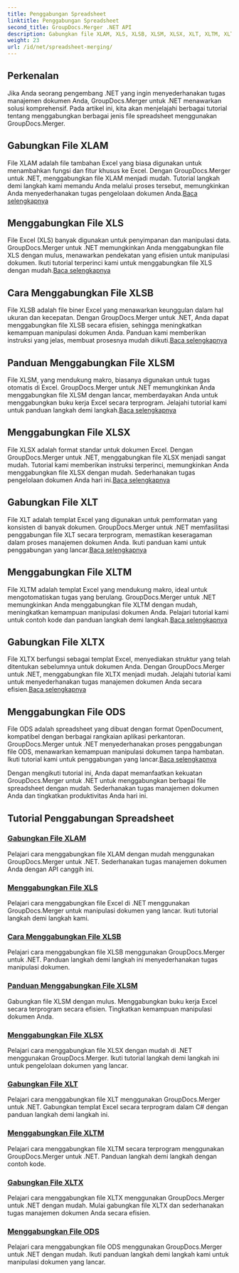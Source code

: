 ```yaml
---
title: Penggabungan Spreadsheet
linktitle: Penggabungan Spreadsheet
second_title: GroupDocs.Merger .NET API
description: Gabungkan file XLAM, XLS, XLSB, XLSM, XLSX, XLT, XLTM, XLTX, dan ODS dengan mudah di .NET menggunakan GroupDocs.Merger. Sederhanakan tugas manajemen dokumen.
weight: 23
url: /id/net/spreadsheet-merging/
---
```


## Perkenalan

Jika Anda seorang pengembang .NET yang ingin menyederhanakan tugas manajemen dokumen Anda, GroupDocs.Merger untuk .NET menawarkan solusi komprehensif. Pada artikel ini, kita akan menjelajahi berbagai tutorial tentang menggabungkan berbagai jenis file spreadsheet menggunakan GroupDocs.Merger.

## Gabungkan File XLAM
 File XLAM adalah file tambahan Excel yang biasa digunakan untuk menambahkan fungsi dan fitur khusus ke Excel. Dengan GroupDocs.Merger untuk .NET, menggabungkan file XLAM menjadi mudah. Tutorial langkah demi langkah kami memandu Anda melalui proses tersebut, memungkinkan Anda menyederhanakan tugas pengelolaan dokumen Anda.[Baca selengkapnya](./merge-xlam-files/)

## Menggabungkan File XLS
File Excel (XLS) banyak digunakan untuk penyimpanan dan manipulasi data. GroupDocs.Merger untuk .NET memungkinkan Anda menggabungkan file XLS dengan mulus, menawarkan pendekatan yang efisien untuk manipulasi dokumen. Ikuti tutorial terperinci kami untuk menggabungkan file XLS dengan mudah.[Baca selengkapnya](./merging-xls-files/)

## Cara Menggabungkan File XLSB
 File XLSB adalah file biner Excel yang menawarkan keunggulan dalam hal ukuran dan kecepatan. Dengan GroupDocs.Merger untuk .NET, Anda dapat menggabungkan file XLSB secara efisien, sehingga meningkatkan kemampuan manipulasi dokumen Anda. Panduan kami memberikan instruksi yang jelas, membuat prosesnya mudah diikuti.[Baca selengkapnya](./how-to-merge-xlsb-files/)

## Panduan Menggabungkan File XLSM
 File XLSM, yang mendukung makro, biasanya digunakan untuk tugas otomatis di Excel. GroupDocs.Merger untuk .NET memungkinkan Anda menggabungkan file XLSM dengan lancar, memberdayakan Anda untuk menggabungkan buku kerja Excel secara terprogram. Jelajahi tutorial kami untuk panduan langkah demi langkah.[Baca selengkapnya](./guide-merging-xlsm-files/)

## Menggabungkan File XLSX
File XLSX adalah format standar untuk dokumen Excel. Dengan GroupDocs.Merger untuk .NET, menggabungkan file XLSX menjadi sangat mudah. Tutorial kami memberikan instruksi terperinci, memungkinkan Anda menggabungkan file XLSX dengan mudah. Sederhanakan tugas pengelolaan dokumen Anda hari ini.[Baca selengkapnya](./merging-xlsx-files/)

## Gabungkan File XLT
 File XLT adalah templat Excel yang digunakan untuk pemformatan yang konsisten di banyak dokumen. GroupDocs.Merger untuk .NET memfasilitasi penggabungan file XLT secara terprogram, memastikan keseragaman dalam proses manajemen dokumen Anda. Ikuti panduan kami untuk penggabungan yang lancar.[Baca selengkapnya](./merge-xlt-files/)

## Menggabungkan File XLTM
 File XLTM adalah templat Excel yang mendukung makro, ideal untuk mengotomatiskan tugas yang berulang. GroupDocs.Merger untuk .NET memungkinkan Anda menggabungkan file XLTM dengan mudah, meningkatkan kemampuan manipulasi dokumen Anda. Pelajari tutorial kami untuk contoh kode dan panduan langkah demi langkah.[Baca selengkapnya](./merging-xltm-files/)

## Gabungkan File XLTX
File XLTX berfungsi sebagai templat Excel, menyediakan struktur yang telah ditentukan sebelumnya untuk dokumen Anda. Dengan GroupDocs.Merger untuk .NET, menggabungkan file XLTX menjadi mudah. Jelajahi tutorial kami untuk menyederhanakan tugas manajemen dokumen Anda secara efisien.[Baca selengkapnya](./merge-xltx-files/)

## Menggabungkan File ODS
 File ODS adalah spreadsheet yang dibuat dengan format OpenDocument, kompatibel dengan berbagai rangkaian aplikasi perkantoran. GroupDocs.Merger untuk .NET menyederhanakan proses penggabungan file ODS, menawarkan kemampuan manipulasi dokumen tanpa hambatan. Ikuti tutorial kami untuk penggabungan yang lancar.[Baca selengkapnya](./merging-ods-files/)

Dengan mengikuti tutorial ini, Anda dapat memanfaatkan kekuatan GroupDocs.Merger untuk .NET untuk menggabungkan berbagai file spreadsheet dengan mudah. Sederhanakan tugas manajemen dokumen Anda dan tingkatkan produktivitas Anda hari ini.
## Tutorial Penggabungan Spreadsheet
### [Gabungkan File XLAM](./merge-xlam-files/)
Pelajari cara menggabungkan file XLAM dengan mudah menggunakan GroupDocs.Merger untuk .NET. Sederhanakan tugas manajemen dokumen Anda dengan API canggih ini.
### [Menggabungkan File XLS](./merging-xls-files/)
Pelajari cara menggabungkan file Excel di .NET menggunakan GroupDocs.Merger untuk manipulasi dokumen yang lancar. Ikuti tutorial langkah demi langkah kami.
### [Cara Menggabungkan File XLSB](./how-to-merge-xlsb-files/)
Pelajari cara menggabungkan file XLSB menggunakan GroupDocs.Merger untuk .NET. Panduan langkah demi langkah ini menyederhanakan tugas manipulasi dokumen.
### [Panduan Menggabungkan File XLSM](./guide-merging-xlsm-files/)
Gabungkan file XLSM dengan mulus. Menggabungkan buku kerja Excel secara terprogram secara efisien. Tingkatkan kemampuan manipulasi dokumen Anda.
### [Menggabungkan File XLSX](./merging-xlsx-files/)
Pelajari cara menggabungkan file XLSX dengan mudah di .NET menggunakan GroupDocs.Merger. Ikuti tutorial langkah demi langkah ini untuk pengelolaan dokumen yang lancar.
### [Gabungkan File XLT](./merge-xlt-files/)
Pelajari cara menggabungkan file XLT menggunakan GroupDocs.Merger untuk .NET. Gabungkan templat Excel secara terprogram dalam C# dengan panduan langkah demi langkah ini.
### [Menggabungkan File XLTM](./merging-xltm-files/)
Pelajari cara menggabungkan file XLTM secara terprogram menggunakan GroupDocs.Merger untuk .NET. Panduan langkah demi langkah dengan contoh kode.
### [Gabungkan File XLTX](./merge-xltx-files/)
Pelajari cara menggabungkan file XLTX menggunakan GroupDocs.Merger untuk .NET dengan mudah. Mulai gabungkan file XLTX dan sederhanakan tugas manajemen dokumen Anda secara efisien.
### [Menggabungkan File ODS](./merging-ods-files/)
Pelajari cara menggabungkan file ODS menggunakan GroupDocs.Merger untuk .NET dengan mudah. Ikuti panduan langkah demi langkah kami untuk manipulasi dokumen yang lancar.